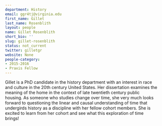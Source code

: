 ```yaml
---
department: History
email: ggr4tj@virginia.edu
first_name: Gillet
last_name: Rosenblith
layout: people
name: Gillet Rosenblith
short_bio: ''
slug: gillet-rosenblith
status: not_current
twitter: gilletgr
website: None
people-category:
- 2015-2016
- Praxis Fellow
---
```


Gillet is a PhD candidate in the history department with an interest in race and culture in the 20th century United States. Her dissertation examines the meaning of the home in the context of late twentieth century public housing. As someone who studies change over time, she very much looks forward to questioning the linear and causal understanding of time that undergirds history as a discipline with her fellow cohort members. She is excited to learn from her cohort and see what this exploration of time brings!
